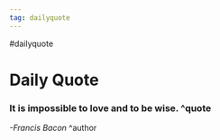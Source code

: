 ```yaml
---
tag: dailyquote
---
```


#dailyquote

# Daily Quote

### It is impossible to love and to be wise. ^quote
*-Francis Bacon* ^author
